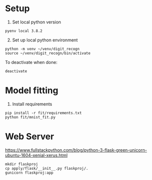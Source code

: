 # Setup

1. Set local python version

```shell script
pyenv local 3.8.2
```

2. Set up local python environment

```shell script
python -m venv ~/venv/digit_recogn
source ~/venv/digit_recogn/bin/activate
```

To deactivate when done:

```shell script
deactivate
```

# Model fitting

1. Install requirements

```shell script
pip install -r fit/requirements.txt
python fit/mnist_fit.py
``` 

# Web Server

https://www.fullstackpython.com/blog/python-3-flask-green-unicorn-ubuntu-1604-xenial-xerus.html


```shell script
mkdir flaskproj
cp apply/flask/__init__.py flaskproj/.
gunicorn flaskproj:app
```

